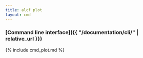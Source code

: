 ```yaml
---
title: alcf plot
layout: cmd
---
```


### [Command line interface]({{ "/documentation/cli/" | relative_url }})

{% include cmd_plot.md %}
